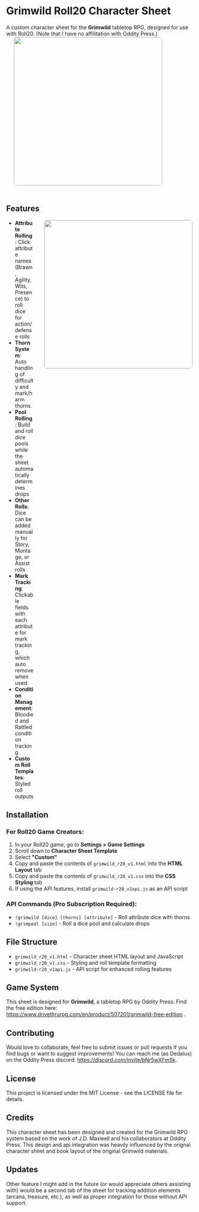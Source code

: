 # Grimwild Roll20 Character Sheet

A custom character sheet for the **Grimwild** tabletop RPG, designed for use with Roll20. (Note that I have no affilitation with Oddity Press.)
<img src="https://github.com/user-attachments/assets/b447f2df-7922-4e4d-aaae-b92fd7161916" align="center" width="400" style="margin-left: 20px; margin-bottom: 20px; border: 1px solid #ddd; border-radius: 8px;">
<div style="center: 430px;"></div>

## Features
<img src="https://github.com/user-attachments/assets/50a0dedd-77b2-466a-83df-e7a402f356f2" align="right" width="400" style="margin-left: 20px; margin-bottom: 20px; border: 1px solid #ddd; border-radius: 8px;">
<div style="margin-right: 430px;">
  
- **Attribute Rolling**: Click attribute names (Brawn, Agility, Wits, Presence) to roll dice for action/defense rolls
- **Thorn System**: Auto handling of difficulty and mark/harm thorns
- **Pool Rolling**: Build and roll dice pools while the sheet automatically determines drops
- **Other Rolls**: Dice can be added manually for Story, Montage, or Assist rolls  
- **Mark Tracking**: Clickable fields with each attribute for mark tracking, which auto remove when used 
- **Condition Management**: Bloodied and Rattled condition tracking
- **Custom Roll Templates**: Styled roll outputs

</div>

## Installation

### For Roll20 Game Creators:

1. In your Roll20 game, go to **Settings > Game Settings**
2. Scroll down to **Character Sheet Template**
3. Select **"Custom"**
4. Copy and paste the contents of `grimwild_r20_v1.html` into the **HTML Layout** tab
5. Copy and paste the contents of `grimwild_r20_v1.css` into the **CSS Styling** tab
6. If using the API features, install `grimwild-r20_v1api.js` as an API script

### API Commands (Pro Subscription Required):

- `!grimwild [dice] [thorns] [attribute]` - Roll attribute dice with thorns
- `!grimpool [size]` - Roll a dice pool and calculate drops

## File Structure

- `grimwild_r20_v1.html` - Character sheet HTML layout and JavaScript
- `grimwild_r20_v1.css` - Styling and roll template formatting
- `grimwild-r20_v1api.js` - API script for enhanced rolling features

## Game System

This sheet is designed for **Grimwild**, a tabletop RPG by Oddity Press. Find the free edition here: https://www.drivethrurpg.com/en/product/507201/grimwild-free-edition .

## Contributing

Would love to collaborate, feel free to submit issues or pull requests if you find bugs or want to suggest improvements! You can reach me (as Dedalus) on the Oddity Press discord: https://discord.com/invite/bNr5wXFmSk. 

## License

This project is licensed under the MIT License - see the LICENSE file for details.

## Credits

This character sheet has been designed and created for the Grimwild RPG system based on the work of J.D. Maxwell and his collaborators at Oddity Press. This design and api integration was heavily influenced by the orignal character sheet and book layout of the original Grimwild materials. 

## Updates

Other feature I might add in the future (or would appreciate others assisting with) would be a second tab of the sheet for tracking addition elements (arcana, treasure, etc.), as well as proper integration for those without API support. 
